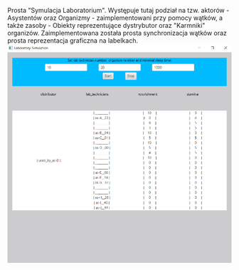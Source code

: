 Prosta "Symulacja Laboratorium". Występuje tutaj podział na tzw. aktorów - Asystentów oraz Organizmy - zaimplementowani przy pomocy wątków, a także zasoby - Obiekty reprezentujące dystrybutor oraz "Karmniki" organizów. Zaimplementowana została prosta synchronizacja wątków oraz prosta reprezentacja graficzna na labelkach.
![UI](lab5.png)
